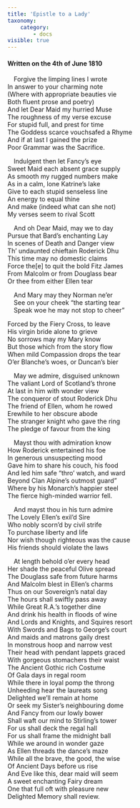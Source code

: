 ```yaml
---
title: 'Epistle to a Lady'
taxonomy:
    category:
        - docs
visible: true
---
```


#### Written on the 4th of June 1810  
  
&emsp;Forgive the limping lines I wrote  
In answer to your charming note  
(Where with appropriate beauties vie  
Both fluent prose and poetry)  
And let Dear Maid my hurried Muse  
The roughness of my verse excuse  
For stupid full, and prest for time  
The Goddess scarce vouchsafed a Rhyme  
And if at last I gained the prize  
Poor Grammar was the Sacrifice.  
  
&emsp;Indulgent then let Fancy’s eye  
Sweet Maid each absent grace supply  
As smooth my rugged numbers make  
As in a calm, lone Katrine’s lake  
Give to each stupid senseless line  
An energy to equal thine  
And make (indeed what can she not)  
My verses seem to rival Scott  
  
&emsp;And oh Dear Maid, may we to day  
Pursue that Bard’s enchanting Lay  
In scenes of Death and Danger view  
Th’ undaunted chieftain Roderick Dhu  
This time may no domestic claims  
Force the[e] to quit the bold Fitz James  
From Malcolm or from Douglass bear  
Or thee from either Ellen tear  
  
&emsp;And Mary may they Norman ne’er  
&emsp;See on your cheek “the starting tear  
&emsp;Speak woe he may not stop to cheer”  
  
Forced by the Fiery Cross, to leave   
His virgin bride alone to grieve  
No sorrows may my Mary know  
But those which from the story flow  
When mild Compassion drops the tear  
O’er Blanche’s woes, or Duncan’s bier  
  
&emsp;May we admire, disguised unknown  
The valiant Lord of Scotland’s throne  
At last in him with wonder view  
The conqueror of stout Roderick Dhu  
The friend of Ellen, whom he rowed  
Erewhile to her obscure abode  
The stranger knight who gave the ring  
The pledge of favour from the king  
  
&emsp;Mayst thou with admiration know  
How Roderick entertained his foe  
In generous unsuspecting mood  
Gave him to share his couch, his food  
And led him safe “thro’ watch, and ward  
Beyond Clan Alpine’s outmost guard”  
Where by his Monarch’s happier steel  
The fierce high-minded warrior fell.  
  
&emsp;And mayst thou in his turn admire  
The Lovely Ellen’s exil’d Sire  
Who nobly scorn’d by civil strife  
To purchase liberty and life  
Nor wish though righteous was the cause  
His friends should violate the laws  
  
&emsp;At length behold o’er every head  
Her shade the peaceful Olive spread  
The Douglass safe from future harms  
And Malcolm blest in Ellen’s charms  
Thus on our Sovereign’s natal day  
The hours shall swiftly pass away  
While Great R.A.’s together dine  
And drink his health in floods of wine  
And Lords and Knights, and Squires resort  
With Swords and Bags to George’s court  
And maids and matrons gaily drest  
In monstrous hoop and narrow vest  
Their head with pendant lappets graced  
With gorgeous stomachers their waist  
The Ancient Gothic rich Costume  
Of Gala days in regal room  
While there in loyal pomp the throng  
Unheeding hear the laureats song  
Delighted we’ll remain at home  
Or seek my Sister’s neighbouring dome  
And Fancy from our lowly bower  
Shall waft our mind to Stirling’s tower  
For us shall deck the regal hall  
For us shall frame the midnight ball  
While we around in wonder gaze  
As Ellen threads the dance’s maze  
While all the brave, the good, the wise  
Of Ancient Days before us rise  
And Eve like this, dear maid will seem  
A sweet enchanting Fairy dream  
One that full oft with pleasure new  
Delighted Memory shall review.